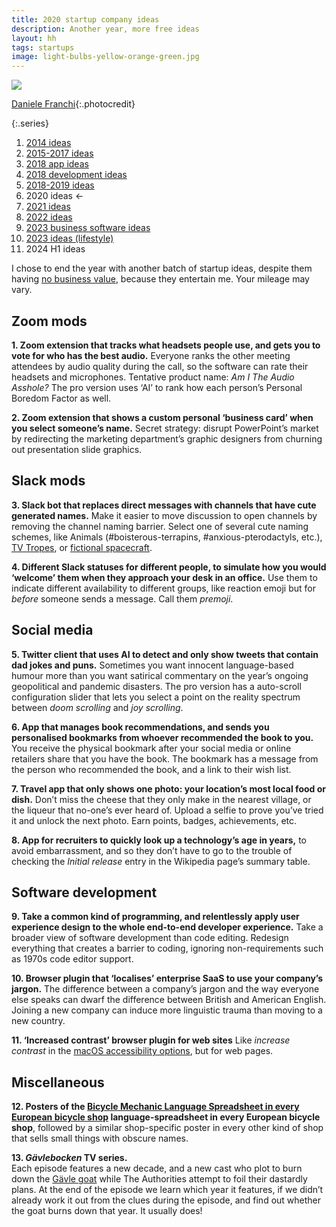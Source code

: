 ```yaml
---
title: 2020 startup company ideas
description: Another year, more free ideas
layout: hh
tags: startups
image: light-bulbs-yellow-orange-green.jpg
---
```


![](light-bulbs-yellow-orange-green.jpg)

[Daniele Franchi](https://unsplash.com/photos/GbAEJUJKJ88){:.photocredit}

{:.series}
1. [2014 ideas](startup-ideas-are-cheap)
2. [2015-2017 ideas](startup-ideas-misc)
3. [2018 app ideas](startup-ideas-apps)
4. [2018 development ideas](startup-ideas-development)
5. [2018-2019 ideas](startup-ideas-2018-2019)
6. 2020 ideas ←
7. [2021 ideas](startup-ideas-2021)
8. [2022 ideas](startup-ideas-2022)
9. [2023 business software ideas](startup-ideas-2023-business)
10. [2023 ideas (lifestyle)](startup-ideas-2023-lifestyle)
11. 2024 H1 ideas

I chose to end the year with another batch of startup ideas, despite them having 
[no business value](startup-ideas-are-cheap), because they entertain me.
Your mileage may vary.

## Zoom mods

**1. Zoom extension that tracks what headsets people use, and gets you to vote for who has the best audio.**
Everyone ranks the other meeting attendees by audio quality during the call, so the software can rate their headsets and microphones.
Tentative product name: _Am I The Audio Asshole?_
The pro version uses ‘AI’ to rank how each person’s Personal Boredom Factor as well.

**2. Zoom extension that shows a custom personal ‘business card’ when you select someone’s name.**
Secret strategy: disrupt PowerPoint’s market by redirecting the marketing department’s graphic designers from churning out presentation slide graphics.

## Slack mods

**3. Slack bot that replaces direct messages with channels that have cute generated names.**
Make it easier to move discussion to open channels by removing the channel naming barrier.
Select one of several cute naming schemes, like Animals (#boisterous-terrapins, #anxious-pterodactyls, etc.),
[TV Tropes](https://tvtropes.org/pmwiki/browse.php), or 
[fictional spacecraft](https://en.m.wikipedia.org/wiki/List_of_fictional_spacecraft).

**4. Different Slack statuses for different people, to simulate how you would ‘welcome’ them when they approach your desk in an office.**
Use them to indicate different availability to different groups, like reaction emoji but for _before_ someone sends a message. Call them _premoji_.

## Social media

**5. Twitter client that uses AI to detect and only show tweets that contain dad jokes and puns.**
Sometimes you want innocent language-based humour more than you want satirical commentary on the year’s ongoing geopolitical and pandemic disasters.
The pro version has a auto-scroll configuration slider that lets you select a point on the reality spectrum between _doom scrolling_ and _joy scrolling_.

**6. App that manages book recommendations, and sends you personalised bookmarks from whoever recommended the book to you.**
You receive the physical bookmark after your social media or online retailers share that you have the book.
The bookmark has a message from the person who recommended the book, and a link to their wish list.

**7. Travel app that only shows one photo: your location’s most local food or dish.**
Don’t miss the cheese that they only make in the nearest village, or the liqueur that no-one’s ever heard of. 
Upload a selfie to prove you’ve tried it and unlock the next photo.
Earn points, badges, achievements, etc.

**8. App for recruiters to quickly look up a technology’s age in years,** 
to avoid embarrassment, and so they don’t have to go to the trouble of checking the _Initial release_ entry in the Wikipedia page’s summary table.

## Software development

**9. Take a common kind of programming, and relentlessly apply user experience design to the whole end-to-end developer experience.**
Take a broader view of software development than code editing.
Redesign everything that creates a barrier to coding, ignoring non-requirements such as 1970s code editor support.

**10. Browser plugin that ‘localises’ enterprise SaaS to use your company’s jargon.**
The difference between a company’s jargon and the way everyone else speaks can dwarf the difference between British and American English.
Joining a new company can induce more linguistic trauma than moving to a new country.

**11. ‘Increased contrast’ browser plugin for web sites**
Like _increase contrast_ in the [macOS accessibility options](https://support.apple.com/en-gb/guide/mac-help/unac089/mac), 
but for web pages.

## Miscellaneous

**12. Posters of the 
[Bicycle Mechanic Language Spreadsheet in every European bicycle shop](https://parktool.com/blog/repair-help/bicycle-mechanic)
language-spreadsheet in every European bicycle shop**, 
followed by a similar shop-specific poster in every other kind of shop that sells small things with obscure names.

**13. _Gävlebocken_ TV series.**  
Each episode features a new decade, and a new cast who plot to burn down the 
[Gävle goat](https://en.wikipedia.org/wiki/G%C3%A4vle_goat) 
while The Authorities attempt to foil their dastardly plans.
At the end of the episode we learn which year it features, if we didn’t already work it out from the clues during the episode, and find out whether the goat burns down that year.
It usually does!
